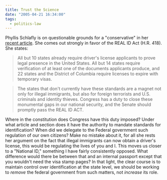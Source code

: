 ```yaml
---
title: Trust the Science
date: "2005-04-21 16:34:00"
tags:
  - politics-law
---
```

Phyllis Schlafly is on questionable grounds for a "conservative" in her [recent
article](http://www.townhall.com/columnists/phyllisschlafly/ps20050418.shtml).
She comes out strongly in favor of the REAL ID Act (H.R. 418).  She states:

> All but 10 states already require driver's license applicants to prove legal
> presence in the United States. All but 14 states require verification of at
> least one of the documents applicants produce, and 22 states and the District
> of Columbia require licenses to expire with temporary visas.

> The states that don't currently have these standards are a magnet not only for
> illegal immigrants, but also for foreign terrorists and U.S. criminals and
> identity thieves. Congress has a duty to close these monumental gaps in our
> national security, and the Senate should promptly pass the REAL ID ACT.

Where in the constitution does Congress have this duty imposed?  Under what
article and section does it have the authority to mandate standards for
identification?  When did we delegate to the Federal government such regulation
of our own citizens?  Make no mistake about it, for all she rests her argument
on the fact that illegal immigrants can now obtain a driver's license, this
would be regulating the lives of you and I.  This moves us closer to a "National
ID," something I have fairly consistently opposed.  What difference would there
be between that and an internal passport except that you wouldn't need the visa
stamp pages?  In that light, the clear course is to maintain control over
identification at the state level, we should be working to *remove* the federal
government from such matters, not *increase* its role.

